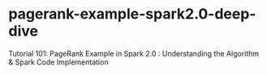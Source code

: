 # pagerank-example-spark2.0-deep-dive
Tutorial 101: PageRank Example in Spark 2.0 : Understanding the Algorithm &amp; Spark Code Implementation  
